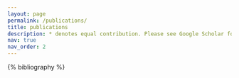 ```yaml
---
layout: page
permalink: /publications/
title: publications
description: * denotes equal contribution. Please see Google Scholar for an up-to-date list of publications.
nav: true
nav_order: 2
---
```


<!-- _pages/publications.md -->
<div class="publications">

{% bibliography %}

</div>

